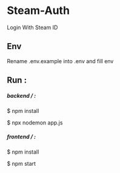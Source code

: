 # Steam-Auth
Login With Steam ID

## Env
Rename .env.example into .env and fill env


## Run : 
##### backend / :

$  npm install

$  npx nodemon app.js

##### frontend / :

$ npm install

$ npm start
